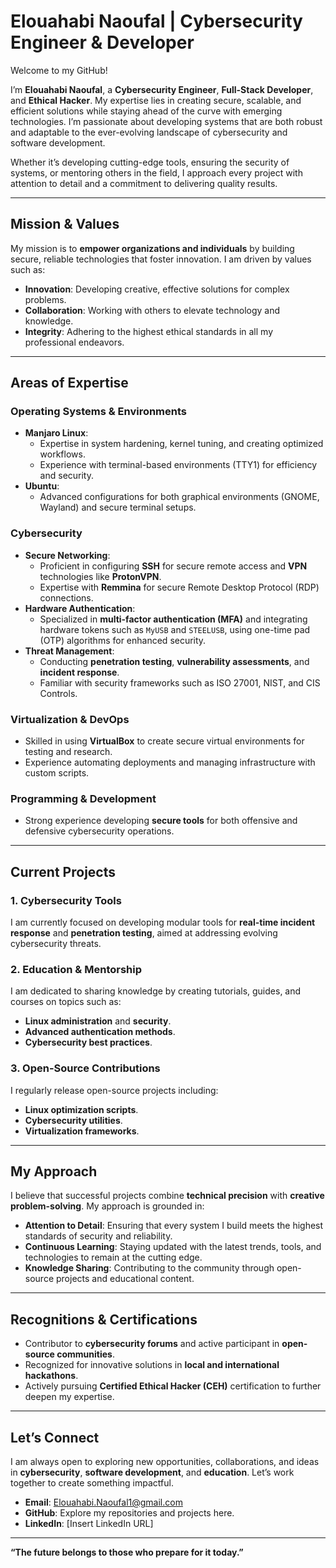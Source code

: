 # Elouahabi Naoufal | Cybersecurity Engineer & Developer

Welcome to my GitHub!

I’m **Elouahabi Naoufal**, a **Cybersecurity Engineer**, **Full-Stack Developer**, and **Ethical Hacker**. My expertise lies in creating secure, scalable, and efficient solutions while staying ahead of the curve with emerging technologies. I’m passionate about developing systems that are both robust and adaptable to the ever-evolving landscape of cybersecurity and software development.

Whether it’s developing cutting-edge tools, ensuring the security of systems, or mentoring others in the field, I approach every project with attention to detail and a commitment to delivering quality results.

---

## Mission & Values

My mission is to **empower organizations and individuals** by building secure, reliable technologies that foster innovation. I am driven by values such as:
- **Innovation**: Developing creative, effective solutions for complex problems.
- **Collaboration**: Working with others to elevate technology and knowledge.
- **Integrity**: Adhering to the highest ethical standards in all my professional endeavors.

---

## Areas of Expertise

### Operating Systems & Environments
- **Manjaro Linux**:
  - Expertise in system hardening, kernel tuning, and creating optimized workflows.
  - Experience with terminal-based environments (TTY1) for efficiency and security.
- **Ubuntu**:
  - Advanced configurations for both graphical environments (GNOME, Wayland) and secure terminal setups.

### Cybersecurity
- **Secure Networking**:
  - Proficient in configuring **SSH** for secure remote access and **VPN** technologies like **ProtonVPN**.
  - Expertise with **Remmina** for secure Remote Desktop Protocol (RDP) connections.
- **Hardware Authentication**:
  - Specialized in **multi-factor authentication (MFA)** and integrating hardware tokens such as `MyUSB` and `STEELUSB`, using one-time pad (OTP) algorithms for enhanced security.
- **Threat Management**:
  - Conducting **penetration testing**, **vulnerability assessments**, and **incident response**.
  - Familiar with security frameworks such as ISO 27001, NIST, and CIS Controls.

### Virtualization & DevOps
- Skilled in using **VirtualBox** to create secure virtual environments for testing and research.
- Experience automating deployments and managing infrastructure with custom scripts.

### Programming & Development
- Strong experience developing **secure tools** for both offensive and defensive cybersecurity operations.

---

## Current Projects

### 1. Cybersecurity Tools
I am currently focused on developing modular tools for **real-time incident response** and **penetration testing**, aimed at addressing evolving cybersecurity threats.

### 2. Education & Mentorship
I am dedicated to sharing knowledge by creating tutorials, guides, and courses on topics such as:
- **Linux administration** and **security**.
- **Advanced authentication methods**.
- **Cybersecurity best practices**.

### 3. Open-Source Contributions
I regularly release open-source projects including:
- **Linux optimization scripts**.
- **Cybersecurity utilities**.
- **Virtualization frameworks**.

---

## My Approach

I believe that successful projects combine **technical precision** with **creative problem-solving**. My approach is grounded in:
- **Attention to Detail**: Ensuring that every system I build meets the highest standards of security and reliability.
- **Continuous Learning**: Staying updated with the latest trends, tools, and technologies to remain at the cutting edge.
- **Knowledge Sharing**: Contributing to the community through open-source projects and educational content.

---

## Recognitions & Certifications

- Contributor to **cybersecurity forums** and active participant in **open-source communities**.
- Recognized for innovative solutions in **local and international hackathons**.
- Actively pursuing **Certified Ethical Hacker (CEH)** certification to further deepen my expertise.

---

## Let’s Connect

I am always open to exploring new opportunities, collaborations, and ideas in **cybersecurity**, **software development**, and **education**. Let’s work together to create something impactful.

- **Email**: [Elouahabi.Naoufal1@gmail.com](mailto:Elouahabi.Naoufal1@gmail.com)
- **GitHub**: Explore my repositories and projects here.
- **LinkedIn**: [Insert LinkedIn URL]

---

**“The future belongs to those who prepare for it today.”**
